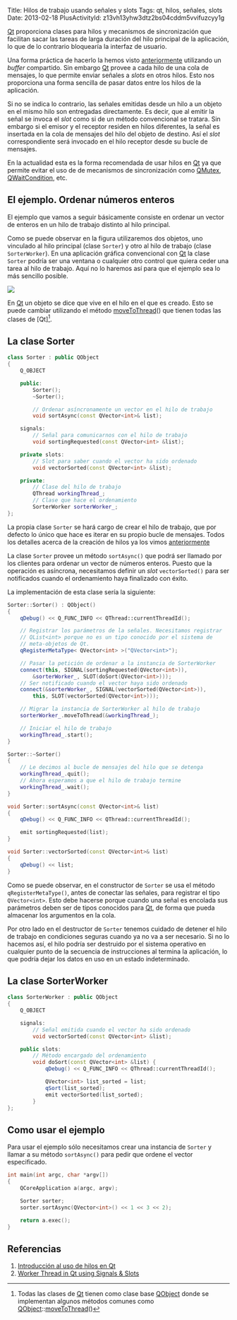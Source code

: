 Title: Hilos de trabajo usando señales y slots
Tags: qt, hilos, señales, slots
Date: 2013-02-18
PlusActivityId: z13vh13yhw3dtz2bs04cddm5vvifuzcyy1g

[Qt] proporciona clases para hilos y mecanismos de sincronización que facilitan
sacar las tareas de larga duración del hilo principal de la aplicación, lo que
de lo contrario bloquearía la interfaz de usuario.

Una forma práctica de hacerlo la hemos visto [anteriormente](|filename|/Qt/hilos-en-qt.md)
utilizando un _buffer_ compartido. Sin embargo [Qt] provee a cada hilo de una
cola de mensajes, lo que permite enviar señales a _slots_ en otros hilos. Esto
nos proporciona una forma sencilla de pasar datos entre los hilos de la
aplicación.

Si no se indica lo contrario, las señales emitidas desde un hilo a un objeto
en el mismo hilo son entregadas directamente. Es decir, que al emitir la señal
se invoca el _slot_ como si de un método convencional se tratara. Sin embargo
si el emisor y el receptor residen en hilos diferentes, la señal es insertada
en la cola de mensajes del hilo del objeto de destino. Así el _slot_
correspondiente será invocado en el hilo receptor desde su bucle de mensajes.

En la actualidad esta es la forma recomendada de usar hilos en [Qt] ya que
permite evitar el uso de de mecanismos de sincronización como [QMutex],
[QWaitCondition], etc.

## El ejemplo. Ordenar números enteros

El ejemplo que vamos a seguir básicamente consiste en ordenar
un vector de enteros en un hilo de trabajo distinto al hilo principal.

Como se puede observar en la figura utilizaremos dos objetos, uno vinculado
al hilo principal (clase `Sorter`) y otro al hilo de trabajo
(clase `SorterWorker`). En una aplicación gráfica convencional con [Qt] la
clase `Sorter` podría ser una ventana o cualquier otro control que
quiera ceder una tarea al hilo de trabajo. Aquí no lo haremos así para
que el ejemplo sea lo más sencillo posible.

<img src="https://docs.google.com/drawings/d/1tZ0CMTNJoLsbHx3TjgecQuRXGEM5hf3pYwm9_s1R8bI/pub?w=960&amp;h=720">

En [Qt] un objeto se dice que vive en el hilo en el que es creado. Esto se
puede cambiar utilizando el método [moveToThread][]() que tienen todas las
clases de [Qt][^1].

## La clase Sorter

~~~~.cpp
class Sorter : public QObject
{
    Q_OBJECT

    public:
        Sorter();
        ~Sorter();

        // Ordenar asíncronamente un vector en el hilo de trabajo
        void sortAsync(const QVector<int>& list);

    signals:
        // Señal para comunicarnos con el hilo de trabajo
        void sortingRequested(const QVector<int> &list);

    private slots:
        // Slot para saber cuando el vector ha sido ordenado
        void vectorSorted(const QVector<int> &list);

    private:
        // Clase del hilo de trabajo
        QThread workingThread_;
        // Clase que hace el ordenamiento
        SorterWorker sorterWorker_;
};
~~~~

La propia clase `Sorter` se hará cargo de crear el hilo de trabajo, que por
defecto lo único que hace es iterar en su propio bucle de mensajes. Todos
los detalles acerca de la creación de hilos ya los vimos
[anteriormente]([anteriormente](|filename|/Qt/hilos-en-qt.md))

La clase `Sorter` provee un método `sortAsync()` que podrá ser llamado por
los clientes para ordenar un vector de números enteros. Puesto que la operación
es asíncrona, necesitamos definir un _slot_ `vectorSorted()` para ser
notificados cuando el ordenamiento haya finalizado con éxito.

La implementación de esta clase sería la siguiente:

~~~~.cpp
Sorter::Sorter() : QObject()
{
    qDebug() << Q_FUNC_INFO << QThread::currentThreadId();

    // Registrar los parámetros de la señales. Necesitamos registrar
    // QList<int> porque no es un tipo conocido por el sistema de
    // meta-objetos de Qt.
    qRegisterMetaType< QVector<int> >("QVector<int>");

    // Pasar la petición de ordenar a la instancia de SorterWorker
    connect(this, SIGNAL(sortingRequested(QVector<int>)),
        &sorterWorker_, SLOT(doSort(QVector<int>)));
    // Ser notificado cuando el vector haya sido ordenado
    connect(&sorterWorker_, SIGNAL(vectorSorted(QVector<int>)),
        this, SLOT(vectorSorted(QVector<int>)));

    // Migrar la instancia de SorterWorker al hilo de trabajo
    sorterWorker_.moveToThread(&workingThread_);

    // Iniciar el hilo de trabajo
    workingThread_.start();
}

Sorter::~Sorter()
{
    // Le decimos al bucle de mensajes del hilo que se detenga
    workingThread_.quit();
    // Ahora esperamos a que el hilo de trabajo termine
    workingThread_.wait();
}

void Sorter::sortAsync(const QVector<int>& list)
{
    qDebug() << Q_FUNC_INFO << QThread::currentThreadId();

    emit sortingRequested(list);
}

void Sorter::vectorSorted(const QVector<int>& list)
{
    qDebug() << list;
}
~~~~

Como se puede observar, en el constructor de `Sorter` se usa el método
`qRegisterMetaType()`, antes de conectar las señales, para registrar el tipo
`QVector<int>`. Esto debe hacerse porque cuando una señal es encolada sus
parámetros deben ser de tipos conocidos para [Qt], de forma que pueda
almacenar los argumentos en la cola.

Por otro lado en el destructor de `Sorter` tenemos cuidado de detener
el hilo de trabajo en condiciones seguras cuando ya no va a ser necesario.
Si no lo hacemos así, el hilo podría ser destruido por el sistema operativo
en cualquier punto de la secuencia de instrucciones al termina la aplicación,
lo que podría dejar los datos en uso en un estado indeterminado.

## La clase SorterWorker

~~~~.cpp
class SorterWorker : public QObject
{
    Q_OBJECT

    signals:
        // Señal emitida cuando el vector ha sido ordenado
        void vectorSorted(const QVector<int> &list);

    public slots:
        // Método encargado del ordenamiento
        void doSort(const QVector<int> &list) {
            qDebug() << Q_FUNC_INFO << QThread::currentThreadId();

            QVector<int> list_sorted = list;
            qSort(list_sorted);
            emit vectorSorted(list_sorted);
        }
};
~~~~

## Como usar el ejemplo

Para usar el ejemplo sólo necesitamos crear una instancia de `Sorter` y
llamar a su método `sortAsync()` para pedir que ordene el vector especificado.

~~~~.cpp
int main(int argc, char *argv[])
{
    QCoreApplication a(argc, argv);

    Sorter sorter;
    sorter.sortAsync(QVector<int>() << 1 << 3 << 2);

    return a.exec();
}
~~~~

## Referencias

 1. [Introducción al uso de hilos en Qt](|filename|/Qt/hilos-en-qt.md)
 3. [Worker Thread in Qt using Signals & Slots](http://cdumez.blogspot.com.es/2011/03/worker-thread-in-qt-using-signals-slots.html)


[Qt]: |filename|/Overviews/proyecto-qt.md "Proyecto Qt"
[QThread]: http://qt-project.org/doc/qt-5.0/qtcore/qthread.html "QThread"
[QMutex]: http://qt-project.org/doc/qt-5.0/qtcore/qmutex.html "QMutex"
[QWaitCondition]: http://qt-project.org/doc/qt-5.0/qtcore/qwaitcondition.html "QWaitCondition"
[moveToThread]: http://qt-project.org/doc/qt-5.0/qtcore/qobject.html#moveToThread "QObject::moveToThread()"
[QObject]: http://qt-project.org/doc/qt-5.0/qtcore/qobject.html "QObject"
[run]: http://qt-project.org/doc/qt-5.0/qtcore/qthread.html#run "QThread::run()"

[^1]: Todas las clases de [Qt] tienen como clase base [QObject] donde se
implementan algunos métodos comunes como [QObject]::[moveToThread][]()
